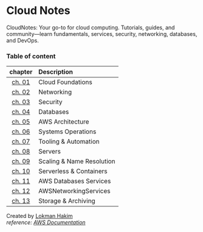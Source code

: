 # Cloud Notes
CloudNotes: Your go-to for cloud computing. Tutorials, guides, and community—learn fundamentals, services, security, networking, databases, and DevOps.

### Table of content 
|chapter|Description|
|:-----:|:----------|
|[ch. 01](CloudFoundations.md)| Cloud Foundations|
|[ch. 02](Networking.md)| Networking |
|[ch. 03](Security.md)| Security |
|[ch. 04](Databases.md)| Databases |
|[ch. 05](AWSArchitecture.md)| AWS Architecture |
|[ch. 06](SystemsOperations.md)| Systems Operations |
|[ch. 07](Tooling&Automation.md)| Tooling & Automation |
|[ch. 08](Servers.md)| Servers |
|[ch. 09](Scaling&NameResolution.md)| Scaling & Name Resolution |
|[ch. 10](Serverless&Containers.md)| Serverless & Containers |
|[ch. 11](AWSDatabasesServices.md)| AWS Databases Services |
|[ch. 12](AWSNetworkingServices.md)| AWSNetworkingServices |
|[ch. 13](Storage&Archiving.md)| Storage & Archiving |

Created by [Lokman Hakim](https://lokmanTech.github.io)
<br>
*reference: [AWS Documentation](https://docs.aws.amazon.com/)*
